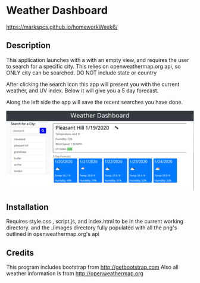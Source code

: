 # Weather Dashboard
https://markspcs.github.io/homeworkWeek6/

## Description

This application launches with a with an empty view, and requires the user to search for a specific city. This relies on openweathermap.org api, so ONLY city can be searched. DO NOT include state or country

After clicking the search icon this app will present you with the current weather, and UV index. Below it will give you a 5 day forecast. 

Along the left side the app will save the recent searches you have done.

![screen shot](./example.png)

## Installation

Requires style.css , script.js, and index.html to be in the current working directory. 
    and
the ./images directory fully populated with all the png's outlined in openweathermap.org's api


## Credits

This program includes bootstrap from http://getbootstrap.com 
Also all weather information is from http://openweathermap.org





